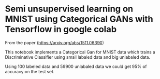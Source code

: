# Semi unsupervised learning on MNIST using Categorical GANs with Tensorflow in google colab
From the paper (https://arxiv.org/abs/1511.06390)

This notebook implements a Categorical Gan for MNIST data which trains a Discriminative Classifier using small labaled data and big unlabaled data. <br />

Using 100 labeled data and 59900 unlabaled data we could get 95% of accuracy on the test set. <br />



